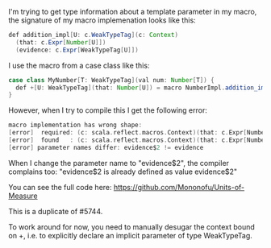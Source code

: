 I'm trying to get type information about a template parameter in my macro, the signature of my macro implemenation looks like this:

```java
def addition_impl[U: c.WeakTypeTag](c: Context)
  (that: c.Expr[Number[U]])
  (evidence: c.Expr[WeakTypeTag[U]])
```

I use the macro from a case class like this:

```java
case class MyNumber[T: WeakTypeTag](val num: Number[T]) {
  def +[U: WeakTypeTag](that: Number[U]) = macro NumberImpl.addition_impl[U]
}
```

However, when I try to compile this I get the following error:

```scala
macro implementation has wrong shape:
[error]  required: (c: scala.reflect.macros.Context)(that: c.Expr[Number[U]])(evidence$2: c.Expr[reflect.runtime.universe.WeakTypeTag[U]]): c.Expr[Number[U]]
[error]  found   : (c: scala.reflect.macros.Context)(that: c.Expr[Number[U]])(evidence: c.Expr[reflect.runtime.universe.WeakTypeTag[U]]): c.Expr[Number[U]]
[error] parameter names differ: evidence$2 != evidence
```

When I change the parameter name to "evidence$2", the compiler complains too: "evidence$2 is already defined as value evidence$2"

You can see the full code here: https://github.com/Mononofu/Units-of-Measure

This is a duplicate of #5744.

To work around for now, you need to manually desugar the context bound on +, i.e. to explicitly declare an implicit parameter of type WeakTypeTag.

